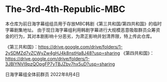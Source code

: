 # The-3rd-4th-Republic-MBC

本仓库为前日海字幕组组员用于存放MBC韩剧《第三共和国/第四共和国》的临时字幕剧集地址。
由于现日海字幕组利用韩剧字幕进行大规模恶意吸取群员众筹资金的行为，其对本剧影响十分恶劣，为肃正影响并划清界限，特上传此仓库。

《第三共和国》：https://drive.google.com/drive/folders/1-2ySDMZd7vZCWyZw4gHJ4k8nstHa8J48?usp=sharing
《第四共和国》：https://drive.google.com/drive/folders/1-3JBlYNVl9pzQOpgFP7yTBJZbv7hx5uD?usp=sharing

日海字幕组全体前群员
2022年8月4日
